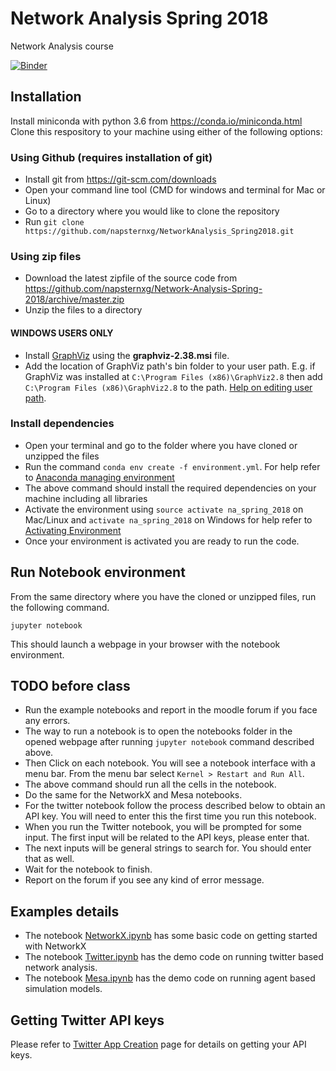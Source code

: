 # Network Analysis Spring 2018
Network Analysis course

[![Binder](http://mybinder.org/badge.svg)](http://mybinder.org:/repo/napsternxg/Network-Analysis-Spring-2018)

## Installation
Install miniconda with python 3.6 from https://conda.io/miniconda.html
Clone this respository to your machine using either of the following options:

### Using Github (requires installation of git)

* Install git from https://git-scm.com/downloads
* Open your command line tool (CMD for windows and terminal for Mac or Linux)
* Go to a directory where you would like to clone the repository
* Run `git clone https://github.com/napsternxg/NetworkAnalysis_Spring2018.git`

### Using zip files
* Download the latest zipfile of the source code from https://github.com/napsternxg/Network-Analysis-Spring-2018/archive/master.zip
* Unzip the files to a directory


#### WINDOWS USERS ONLY
- Install [GraphViz](https://graphviz.gitlab.io/_pages/Download/Download_windows.html) using the **graphviz-2.38.msi** file.
- Add the location of GraphViz path's bin folder to your user path. E.g. if GraphViz was installed at `C:\Program Files (x86)\GraphViz2.8` then add `C:\Program Files (x86)\GraphViz2.8` to the path. [Help on editing user path](https://www.java.com/en/download/help/path.xml). 

### Install dependencies
* Open your terminal and go to the folder where you have cloned or unzipped the files
* Run the command `conda env create -f environment.yml`. For help refer to [Anaconda managing environment](https://conda.io/docs/using/envs.html)
* The above command should install the required dependencies on your machine including all libraries
* Activate the environment using `source activate na_spring_2018` on Mac/Linux and `activate na_spring_2018` on Windows for help refer to [Activating Environment](https://conda.io/docs/using/envs.html#change-environments-activate-deactivate)
* Once your environment is activated you are ready to run the code.

## Run Notebook environment
From the same directory where you have the cloned or unzipped files, run the following command. 
```
jupyter notebook
```

This should launch a webpage in your browser with the notebook environment.

## TODO before class

* Run the example notebooks and report in the moodle forum if you face any errors.
* The way to run a notebook is to open the notebooks folder in the opened webpage after running `jupyter notebook` command described above.
* Then Click on each notebook. You will see a notebook interface with a menu bar. From the menu bar select `Kernel > Restart and Run All`.
* The above command should run all the cells in the notebook. 
* Do the same for the NetworkX and Mesa notebooks. 
* For the twitter notebook follow the process described below to obtain an API key. You will need to enter this the first time you run this notebook. 
* When you run the Twitter notebook, you will be prompted for some input. The first input will be related to the API keys, please enter that. 
* The next inputs will be general strings to search for. You should enter that as well.
* Wait for the notebook to finish. 
* Report on the forum if you see any kind of error message.

## Examples details
* The notebook [NetworkX.ipynb](./notebooks/NetworkX.ipynb) has some basic code on getting started with NetworkX
* The notebook [Twitter.ipynb](./notebooks/Twitter.ipynb) has the demo code on running twitter based network analysis.
* The notebook [Mesa.ipynb](./notebooks/Twitter.ipynb) has the demo code on running agent based simulation models.

## Getting Twitter API keys
Please refer to [Twitter App Creation](https://dev.twitter.com/oauth/overview/application-owner-access-tokens) page for details on getting your API keys.
